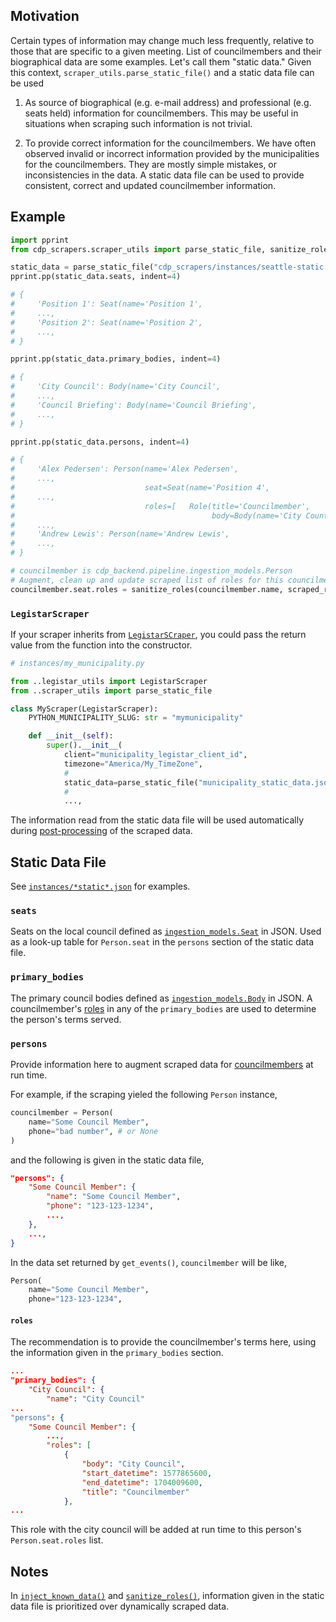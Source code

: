 ## Motivation

Certain types of information may change much less frequently, relative to those that are specific to a given meeting.
List of councilmembers and their biographical data are some examples.
Let's call them "static data." Given this context,
`scraper_utils.parse_static_file()` and a static data file can be used

1. As source of biographical (e.g. e-mail address) and professional (e.g. seats held) information for councilmembers.
This may be useful in situations when scraping such information is not trivial.

2. To provide correct information for the councilmembers.
We have often observed invalid or incorrect information provided by the municipalities for the councilmembers.
They are mostly simple mistakes, or inconsistencies in the data.
A static data file can be used to provide consistent, correct and updated councilmember information.

## Example

```Python
import pprint
from cdp_scrapers.scraper_utils import parse_static_file, sanitize_roles

static_data = parse_static_file("cdp_scrapers/instances/seattle-static.json")
pprint.pp(static_data.seats, indent=4)

# {
#     'Position 1': Seat(name='Position 1',
#     ...,
#     'Position 2': Seat(name='Position 2',
#     ...,
# }

pprint.pp(static_data.primary_bodies, indent=4)

# {
#     'City Council': Body(name='City Council',
#     ...,
#     'Council Briefing': Body(name='Council Briefing',
#     ...,
# }

pprint.pp(static_data.persons, indent=4)

# {
#     'Alex Pedersen': Person(name='Alex Pedersen',
#     ...,
#                             seat=Seat(name='Position 4',
#     ...,
#                             roles=[   Role(title='Councilmember',
#                                            body=Body(name='City Countil',
#     ...,
#     'Andrew Lewis': Person(name='Andrew Lewis',
#     ...,
# }

# councilmember is cdp_backend.pipeline.ingestion_models.Person
# Augment, clean up and update scraped list of roles for this councilmember
councilmember.seat.roles = sanitize_roles(councilmember.name, scraped_roles, static_data)
```

### `LegistarScraper`

If your scraper inherits from [`LegistarSCraper`](./legistar_utils.py),
you could pass the return value from the function into the constructor.

```Python
# instances/my_municipality.py

from ..legistar_utils import LegistarScraper
from ..scraper_utils import parse_static_file

class MyScraper(LegistarScraper):
    PYTHON_MUNICIPALITY_SLUG: str = "mymunicipality"

    def __init__(self):
        super().__init__(
            client="municipality_legistar_client_id",
            timezone="America/My_TimeZone",
            #
            static_data=parse_static_file("municipality_static_data.json"),
            #
            ...,
```

The information read from the static data file will be used automatically during [post-processing](./legistar_utils.py#L1560) of the scraped data.

## Static Data File

See [`instances/*static*.json`](./instances/seattle-static.json) for examples.

### `seats`

Seats on the local council defined as [`ingestion_models.Seat`](https://councildataproject.org/cdp-backend/cdp_backend.pipeline.html#cdp_backend.pipeline.ingestion_models.Seat) in JSON.
Used as a look-up table for `Person.seat` in the `persons` section of the static data file.

### `primary_bodies`

The primary council bodies defined as [`ingestion_models.Body`](https://councildataproject.org/cdp-backend/cdp_backend.pipeline.html#cdp_backend.pipeline.ingestion_models.Body) in JSON.
A councilmember's [roles](https://councildataproject.org/cdp-backend/cdp_backend.pipeline.html#cdp_backend.pipeline.ingestion_models.Seat.roles) in any of the `primary_bodies` are used to determine the person's terms served.

### `persons`

Provide information here to augment scraped data for [councilmembers](https://councildataproject.org/cdp-backend/cdp_backend.pipeline.html#cdp_backend.pipeline.ingestion_models.Person)
at run time.

For example, if the scraping yieled the following `Person` instance,

```Python
councilmember = Person(
    name="Some Council Member",
    phone="bad number", # or None
)
```

and the following is given in the static data file,

```Json
"persons": {
    "Some Council Member": {
        "name": "Some Council Member",
        "phone": "123-123-1234",
        ...,
    },
    ...,
}
```

In the data set returned by `get_events()`, `councilmember` will be like,

```Python
Person(
    name="Some Council Member",
    phone="123-123-1234",
```

#### `roles`

The recommendation is to provide the councilmember's terms here,
using the information given in the `primary_bodies` section.

```Json
...
"primary_bodies": {
    "City Council": {
        "name": "City Council"
...
"persons": {
    "Some Council Member": {
        ...,
        "roles": [
            {
                "body": "City Council",
                "start_datetime": 1577865600,
                "end_datetime": 1704009600,
                "title": "Councilmember"
            },
...
```

This role with the city council will be added at run time
to this person's `Person.seat.roles` list.


## Notes

In [`inject_known_data()`](./legistar_utils.py#L1560) and
[`sanitize_roles()`](./scraper_utils.py#L228),
information given in the static data file is prioritized over dynamically scraped data.
